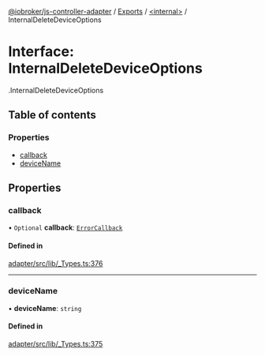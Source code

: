 [@iobroker/js-controller-adapter](../README.md) / [Exports](../modules.md) / [<internal\>](../modules/internal_.md) / InternalDeleteDeviceOptions

# Interface: InternalDeleteDeviceOptions

[<internal>](../modules/internal_.md).InternalDeleteDeviceOptions

## Table of contents

### Properties

- [callback](internal_.InternalDeleteDeviceOptions.md#callback)
- [deviceName](internal_.InternalDeleteDeviceOptions.md#devicename)

## Properties

### callback

• `Optional` **callback**: [`ErrorCallback`](../modules/internal_.md#errorcallback)

#### Defined in

[adapter/src/lib/_Types.ts:376](https://github.com/ioBroker/ioBroker.js-controller/blob/ac19e215/packages/adapter/src/lib/_Types.ts#L376)

___

### deviceName

• **deviceName**: `string`

#### Defined in

[adapter/src/lib/_Types.ts:375](https://github.com/ioBroker/ioBroker.js-controller/blob/ac19e215/packages/adapter/src/lib/_Types.ts#L375)

